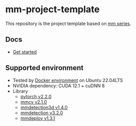 # mm-project-template

This repository is the project template based on [mm series](https://github.com/open-mmlab).

## Docs

- [Get started](docs/get_started.md)

## Supported environment

- Tested by [Docker environment](Dockerfile) on Ubuntu 22.04LTS
- NVIDIA dependency: CUDA 12.1 + cuDNN 8
- Library
  - [pytorch v2.2.0](https://github.com/pytorch/pytorch/tree/v2.2.0)
  - [mmcv v2.1.0](https://github.com/open-mmlab/mmcv/tree/v2.1.0)
  - [mmdetection3d v1.4.0](https://github.com/open-mmlab/mmdetection3d/tree/v1.4.0)
  - [mmdetection v3.2.0](https://github.com/open-mmlab/mmdetection/tree/v3.3.0)
  - [mmdeploy v1.3.1](https://github.com/open-mmlab/mmdeploy/tree/v1.3.1)
